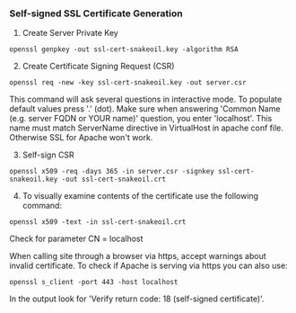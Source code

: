 ### Self-signed SSL Certificate Generation ###
1. Create Server Private Key
```shell
openssl genpkey -out ssl-cert-snakeoil.key -algorithm RSA
```

2. Create Certificate Signing Request (CSR)
```shell
openssl req -new -key ssl-cert-snakeoil.key -out server.csr
```
This command will ask several questions in interactive mode. To populate default values press '.' (dot). 
Make sure when answering 'Common Name (e.g. server FQDN or YOUR name)' question, you enter 'localhost'. 
This name must match ServerName directive in VirtualHost in apache conf file. Otherwise SSL for Apache won't work.

3. Self-sign CSR
```shell
openssl x509 -req -days 365 -in server.csr -signkey ssl-cert-snakeoil.key -out ssl-cert-snakeoil.crt
```

4. To visually examine contents of the certificate use the following command:
```shell
openssl x509 -text -in ssl-cert-snakeoil.crt
```
Check for parameter CN = localhost

When calling site through a browser via https, accept warnings about invalid certificate.
To check if Apache is serving via https you can also use:
```shell
openssl s_client -port 443 -host localhost 
```
In the output look for 'Verify return code: 18 (self-signed certificate)'.
